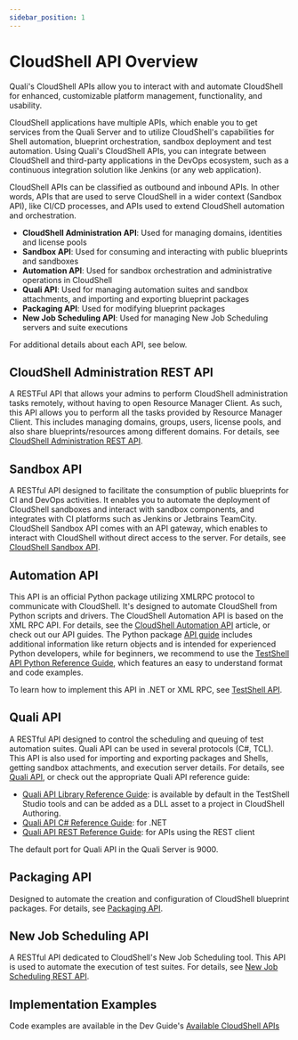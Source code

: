 ```yaml
---
sidebar_position: 1
---
```


# CloudShell API Overview

Quali's CloudShell APIs allow you to interact with and automate CloudShell for enhanced, customizable platform management, functionality, and usability.

CloudShell applications have multiple APIs, which enable you to get services from the Quali Server and to utilize CloudShell's capabilities for Shell automation, blueprint orchestration, sandbox deployment and test automation. Using Quali's CloudShell APIs, you can integrate between CloudShell and third-party applications in the DevOps ecosystem, such as a continuous integration solution like Jenkins (or any web application).

CloudShell APIs can be classified as outbound and inbound APIs. In other words, APIs that are used to serve CloudShell in a wider context (Sandbox API), like CI/CD processes, and APIs used to extend CloudShell automation and orchestration.

- **CloudShell Administration API**: Used for managing domains, identities and license pools
- **Sandbox API**: Used for consuming and interacting with public blueprints and sandboxes
- **Automation API**: Used for sandbox orchestration and administrative operations in CloudShell
- **Quali API**: Used for managing automation suites and sandbox attachments, and importing and exporting blueprint packages
- **Packaging API**: Used for modifying blueprint packages
- **New Job Scheduling API**: Used for managing New Job Scheduling servers and suite executions

For additional details about each API, see below.

## CloudShell Administration REST API

A RESTFul API that allows your admins to perform CloudShell administration tasks remotely, without having to open Resource Manager Client. As such, this API allows you to perform all the tasks provided by Resource Manager Client. This includes managing domains, groups, users, license pools, and also share blueprints/resources among different domains. For details, see [CloudShell Administration REST API](./cs-admin-rest-api/index.md).

## Sandbox API

A RESTful API designed to facilitate the consumption of public blueprints for CI and DevOps activities. It enables you to automate the deployment of CloudShell sandboxes and interact with sandbox components, and integrates with CI platforms such as Jenkins or Jetbrains TeamCity. CloudShell Sandbox API comes with an API gateway, which enables to interact with CloudShell without direct access to the server. For details, see [CloudShell Sandbox API](https://help.quali.com/Online%20Help/0.0/Portal/Content/API/CS-Snbx-API-Topic.htm).

## Automation API

This API is an official Python package utilizing XMLRPC protocol to communicate with CloudShell. It's designed to automate CloudShell from Python scripts and drivers. The CloudShell Automation API is based on the XML RPC API. For details, see the [CloudShell Automation API](https://help.quali.com/Online%20Help/0.0/Portal/Content/API/Pyth-API-Overvw.htm) article, or check out our API guides. The Python package [API guide](https://help.quali.com/Online%20Help/0.0/Python-API/) includes additional information like return objects and is intended for experienced Python developers, while for beginners, we recommend to use the [TestShell API Python Reference Guide](https://help.quali.com/Online%20Help/0.0/TestShell-API/TestShell%20Python%20API.html), which features an easy to understand format and code examples.

To learn how to implement this API in .NET or XML RPC, see [TestShell API](https://help.quali.com/Online%20Help/0.0/Portal/Content/API/TS-API.htm).

## Quali API

A RESTful API designed to control the scheduling and queuing of test automation suites. Quali API can be used in several protocols (C#, TCL). This API is also used for importing and exporting packages and Shells, getting sandbox attachments, and execution server details. For details, see [Quali API](https://help.quali.com/Online%20Help/0.0/Portal/Content/API/Quali-API-Topic.htm), or check out the appropriate Quali API reference guide:

- [Quali API Library Reference Guide](https://help.quali.com/Online%20Help/0.0/Quali-API/Quali%20API%20Library.html): is available by default in the TestShell Studio tools and can be added as a DLL asset to a project in CloudShell Authoring.
- [Quali API C# Reference Guide](https://help.quali.com/Online%20Help/0.0/Quali-API/Quali%20cSharp%20API.html "Quali API C# Reference Guide"): for .NET
- [Quali API REST Reference Guide](https://help.quali.com/Online%20Help/0.0/Quali-API/Quali%20REST%20API.html "Quali API REST Reference Guide"): for APIs using the REST client

The default port for Quali API in the Quali Server is 9000.

## Packaging API

Designed to automate the creation and configuration of CloudShell blueprint packages. For details, see [Packaging API](https://help.quali.com/Online%20Help/0.0/Portal/Content/API/Pckg-API/PackagingAPI.htm).

## New Job Scheduling API

A RESTful API dedicated to CloudShell's New Job Scheduling tool. This API is used to automate the execution of test suites. For details, see [New Job Scheduling REST API](https://help.quali.com/Online%20Help/0.0/Portal/Content/API/JSS-API/jss-rest-api-ovrvw.htm).

## Implementation Examples

Code examples are available in the Dev Guide's [Available CloudShell APIs](https://help.quali.com/Online%20Help/0.0/Portal/Content/DevGuide/APIs/Available-CS-APIs.htm)
